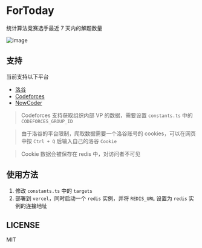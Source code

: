 # ForToday

统计算法竞赛选手最近 7 天内的解题数量

![image](https://github.com/Zxilly/ForToday/assets/31370133/0a37cf94-f8da-47cc-be3b-664e03ff1164)

## 支持

当前支持以下平台
- [洛谷](https://www.luogu.com.cn/)
- [Codeforces](https://codeforces.com/)
- [NowCoder](https://ac.nowcoder.com/)

> Codeforces 支持获取组织内部 VP 的数据，需要设置 `constants.ts` 中的 `CODEFORCES_GROUP_ID`

> 由于洛谷的平台限制，爬取数据需要一个洛谷账号的 cookies，可以在网页中按 `Ctrl + Q` 后输入自己的洛谷 `Cookie`

> Cookie 数据会被保存在 redis 中，对访问者不可见

## 使用方法

1. 修改 `constants.ts` 中的 `targets`
2. 部署到 `vercel`，同时启动一个 `redis` 实例，并将 `REDIS_URL` 设置为 `redis` 实例的连接地址

## LICENSE

MIT
